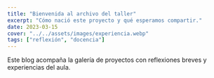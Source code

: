 ```yaml
---
title: "Bienvenida al archivo del taller"
excerpt: "Cómo nació este proyecto y qué esperamos compartir."
date: 2023-03-15
cover: "../../assets/images/experiencia.webp"
tags: ["reflexión", "docencia"]
---
```

Este blog acompaña la galería de proyectos con reflexiones breves y experiencias del aula.
